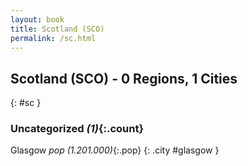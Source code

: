 ```yaml
---
layout: book
title: Scotland (SCO)
permalink: /sc.html
---
```


## Scotland (SCO) - 0 Regions, 1 Cities
{: #sc }





### Uncategorized _(1)_{:.count}


Glasgow  _pop (1.201.000)_{:.pop} {: .city #glasgow } <br>


 
